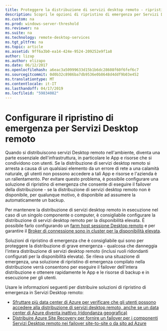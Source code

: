 ```yaml
---
title: Proteggere la distribuzione di servizi desktop remoto - ripristino di emergenza
description: Scopri le opzioni di ripristino di emergenza per Servizi Desktop remoto
ms.custom: na
ms.prod: windows-server-threshold
ms.reviewer: na
ms.suite: na
ms.technology: remote-desktop-services
ms.tgt_pltfrm: na
ms.topic: article
ms.assetid: 9ff6a3b0-ea14-424e-9524-209252e9f1a8
author: lizap
ms.author: elizapo
ms.date: 06/12/2017
ms.openlocfilehash: a6eac3a50999633d15b1b6dc28608f60f6fef6c7
ms.sourcegitcommit: 0d0b32c8986ba7db9536e0b8648d4ddf9b03e452
ms.translationtype: MT
ms.contentlocale: it-IT
ms.lasthandoff: 04/17/2019
ms.locfileid: "59834082"
---
```

# <a name="configure-disaster-recovery-for-remote-desktop-services"></a>Configurare il ripristino di emergenza per Servizi Desktop remoto

Quando si distribuiscono servizi Desktop remoto nell'ambiente, diventa una parte essenziale dell'infrastruttura, in particolare le App e risorse che si condividono con utenti. Se la distribuzione di servizi desktop remoto si arresta a causa di un qualsiasi elemento da un errore di rete a una calamità naturale, gli utenti non possono accedere a tali App e risorse e l'azienda è un rallentamento. Per evitare questo problema, è possibile configurare una soluzione di ripristino di emergenza che consente di eseguire il failover della distribuzione - se la distribuzione di servizi desktop remoto non è disponibile, per qualunque motivo, è disponibile ad assumere la automaticamente un backup.

Per mantenere la distribuzione di servizi desktop remoto in esecuzione nel caso di un singolo componente o computer, è consigliabile configurare la distribuzione di servizi desktop remoto per la disponibilità elevata. È possibile farlo configurando un [farm host sessione Desktop remoto](rds-scale-rdsh-farm.md) e per garantire il [Broker di connessione sono in cluster per la disponibilità elevata](rds-connection-broker-cluster.md). 

Soluzioni di ripristino di emergenza che è consigliabile qui sono per proteggere la distribuzione di grave emergenza - qualcosa che danneggia l'intera distribuzione di servizi desktop remoto (inclusi ruoli ridondanti configurati per la disponibilità elevata). Se rileva una situazione di emergenza, una soluzione di ripristino di emergenza compilato nella distribuzione verrà consentono per eseguire il failover dell'intera distribuzione e ottenere rapidamente le App e le risorse di backup e in esecuzione per gli utenti.

Usare le informazioni seguenti per distribuire soluzioni di ripristino di emergenza in Servizi Desktop remoto:

- [Sfruttare più data center di Azure per verificare che gli utenti possono accedere alla distribuzione di servizi desktop remoto, anche se un data center di Azure diventa inattivo (ridondanza geografica)](rds-multi-datacenter-deployment.md)
- [Distribuire Azure Site Recovery per fornire un failover per i componenti Servizi Desktop remoto nei failover site-to-site o da sito ad Azure](rds-disaster-recovery-with-azure.md)


